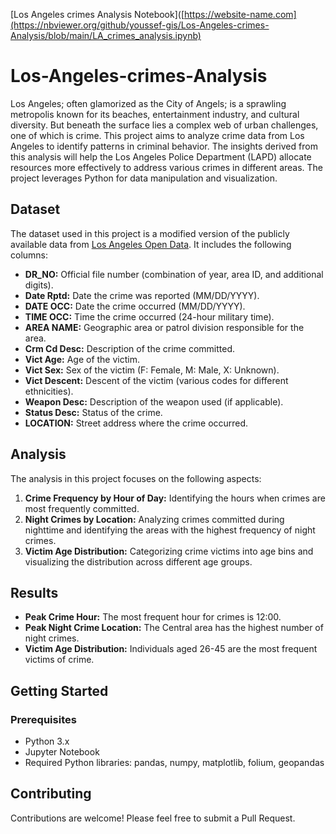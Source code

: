 [Los Angeles crimes Analysis Notebook]([https://website-name.com](https://nbviewer.org/github/youssef-gis/Los-Angeles-crimes-Analysis/blob/main/LA_crimes_analysis.ipynb)

# Los-Angeles-crimes-Analysis
Los Angeles; often glamorized as the City of Angels; is a sprawling metropolis known for its beaches, entertainment industry, and cultural diversity. But beneath the surface lies a complex web of urban challenges, one of which is crime.
This project aims to analyze crime data from Los Angeles to identify patterns in criminal behavior. The insights derived from this analysis will help the Los Angeles Police Department (LAPD) allocate resources more effectively to address various crimes in different areas. The project leverages Python for data manipulation and visualization.

## Dataset

The dataset used in this project is a modified version of the publicly available data from [Los Angeles Open Data](https://data.lacity.org/). It includes the following columns:

- **DR_NO:** Official file number (combination of year, area ID, and additional digits).
- **Date Rptd:** Date the crime was reported (MM/DD/YYYY).
- **DATE OCC:** Date the crime occurred (MM/DD/YYYY).
- **TIME OCC:** Time the crime occurred (24-hour military time).
- **AREA NAME:** Geographic area or patrol division responsible for the area.
- **Crm Cd Desc:** Description of the crime committed.
- **Vict Age:** Age of the victim.
- **Vict Sex:** Sex of the victim (F: Female, M: Male, X: Unknown).
- **Vict Descent:** Descent of the victim (various codes for different ethnicities).
- **Weapon Desc:** Description of the weapon used (if applicable).
- **Status Desc:** Status of the crime.
- **LOCATION:** Street address where the crime occurred.

## Analysis

The analysis in this project focuses on the following aspects:

1. **Crime Frequency by Hour of Day:** Identifying the hours when crimes are most frequently committed.
2. **Night Crimes by Location:** Analyzing crimes committed during nighttime and identifying the areas with the highest frequency of night crimes.
3. **Victim Age Distribution:** Categorizing crime victims into age bins and visualizing the distribution across different age groups.

## Results

- **Peak Crime Hour:** The most frequent hour for crimes is 12:00.
- **Peak Night Crime Location:** The Central area has the highest number of night crimes.
- **Victim Age Distribution:** Individuals aged 26-45 are the most frequent victims of crime.


## Getting Started

### Prerequisites

- Python 3.x
- Jupyter Notebook
- Required Python libraries: pandas, numpy, matplotlib, folium, geopandas

## Contributing

Contributions are welcome! Please feel free to submit a Pull Request.

